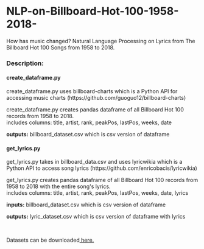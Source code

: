 # NLP-on-Billboard-Hot-100-1958-2018-
How has music changed? Natural Language Processing on Lyrics from The Billboard Hot 100 Songs from 1958 to 2018.

<h3>Description:</h3>
<h4>create_dataframe.py</h4>
<p>create_dataframe.py uses billboard-charts which is a Python API for accessing music charts (https://github.com/guoguo12/billboard-charts)</p>
<p>create_dataframe.py creates pandas dataframe of all Billboard Hot 100 records from 1958 to 2018.
  <br/>includes columns: title, artist, rank, peakPos, lastPos, weeks, date</p>
<p><b>outputs:</b> billboard_dataset.csv which is csv version of dataframe</p>

<h4>get_lyrics.py</h4>
<p>get_lyrics.py takes in billboard_data.csv and uses lyricwikia which is a Python API to access song lyrics (https://github.com/enricobacis/lyricwikia)</p>
<p>get_lyrics.py creates pandas dataframe of all Billboard Hot 100 records from 1958 to 2018 with the entire song's lyrics.
  <br/>includes columns: title, artist, rank, peakPos, lastPos, weeks, date, lyrics</p>
<p><b>inputs:</b> billboard_dataset.csv which is csv version of dataframe</p>
<p><b>outputs:</b> lyric_dataset.csv which is csv version of dataframe with lyrics</p>
<br/>
<p>Datasets can be downloaded<a href="https://www.google.com" target="_blank"> here.</a></p>
